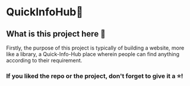 # QuickInfoHub📓
## What is this project here 💖
 Firstly, the purpose of this project is typically of building a website, more like a library, a Quick-Info-Hub place wherein people can find anything according to their requirement.
 ### If you liked the repo or the project, don't forget to give it a ⭐!